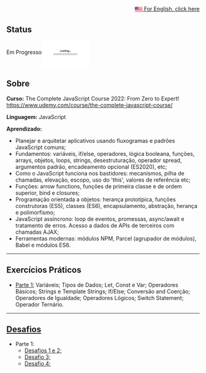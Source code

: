 <p align="right"><a href="README.md"><img src="img/us-flag.png" height="20" align="center">  For English, click here </a></p>

## Status
Em Progresso<img src="img/loading.gif" height="70" align="middle"></img>

## Sobre
**Curso:** The Complete JavaScript Course 2022: From Zero to Expert! https://www.udemy.com/course/the-complete-javascript-course/

**Linguagem:** JavaScript

**Aprendizado:**
- Planejar e arquitetar aplicativos usando fluxogramas e padrões JavaScript comuns;
- Fundamentos: variáveis, if/else, operadores, lógica booleana, funções, arrays, objetos, loops, strings, desestruturação, operador spread, argumentos padrão, encadeamento opcional (ES2020), etc;
- Como o JavaScript funciona nos bastidores: mecanismos, pilha de chamadas, elevação, escopo, uso do 'this', valores de referência etc;
- Funções: arrow functions, funções de primeira classe e de ordem superior, bind e closures;
- Programação orientada a objetos: herança prototípica, funções construtoras (ES5), classes (ES6), encapsulamento, abstração, herança e polimorfismo;
- JavaScript assíncrono: loop de eventos, promessas, async/await e tratamento de erros. Acesso a dados de APIs de terceiros com chamadas AJAX;
- Ferramentas modernas: módulos NPM, Parcel (agrupador de módulos), Babel e módulos ES6.

------------------------------------------------------------------------------------------------------------------------------------------------------- 

 

## Exercícios Práticos
- <a href="Part1/practiceExercises.js">Parte 1:</a> Variáveis; Tipos de Dados; Let, Const e Var; Operadores Básicos; Strings e Template Strings;
If/Else; Conversão and Coerção; Operadores de Igualdade; Operadores Lógicos; Switch Statement; Operador Ternário.

------------------------------------------------------------------------------------------------------------------------------------------------------- 
 

## <a href="all-coding-challenges.pdf">Desafios</a>
- Parte 1:
  - <a href="Part1/codingChallenge1_2.js">Desafios 1 e 2;</a>
  - <a href="Part1/codingChallenge3.js">Desafio 3;</a>
  - <a href="Part1/codingChallenge4.js">Desafio 4;</a>

 

 



 

